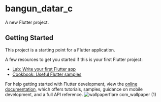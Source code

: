 # bangun_datar_c

A new Flutter project.

## Getting Started

This project is a starting point for a Flutter application.

A few resources to get you started if this is your first Flutter project:

- [Lab: Write your first Flutter app](https://docs.flutter.dev/get-started/codelab)
- [Cookbook: Useful Flutter samples](https://docs.flutter.dev/cookbook)

For help getting started with Flutter development, view the
[online documentation](https://docs.flutter.dev/), which offers tutorials,
samples, guidance on mobile development, and a full API reference.
![wallpaperflare com_wallpaper (1)](https://github.com/aldannugraha/bangun_datar/assets/115200416/08ab3df1-2ad1-4fb1-991f-a03c761b86b7)
